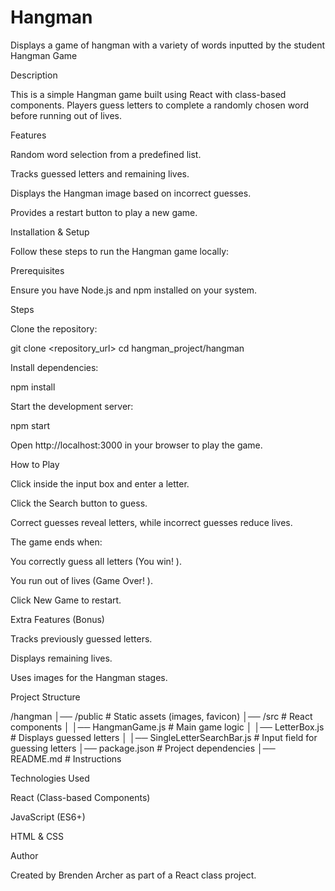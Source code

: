# Hangman
Displays a game of hangman with a variety of words inputted by the student
Hangman Game

Description

This is a simple Hangman game built using React with class-based components. Players guess letters to complete a randomly chosen word before running out of lives.

Features

Random word selection from a predefined list.

Tracks guessed letters and remaining lives.

Displays the Hangman image based on incorrect guesses.

Provides a restart button to play a new game.

Installation & Setup

Follow these steps to run the Hangman game locally:

Prerequisites

Ensure you have Node.js and npm installed on your system.

Steps

Clone the repository:

git clone <repository_url>
cd hangman_project/hangman

Install dependencies:

npm install

Start the development server:

npm start

Open http://localhost:3000 in your browser to play the game.

How to Play

Click inside the input box and enter a letter.

Click the Search button to guess.

Correct guesses reveal letters, while incorrect guesses reduce lives.

The game ends when:

You correctly guess all letters (You win! ).

You run out of lives (Game Over! ).

Click New Game to restart.

Extra Features (Bonus)

Tracks previously guessed letters.

Displays remaining lives.

Uses images for the Hangman stages.

Project Structure

/hangman
│── /public            # Static assets (images, favicon)
│── /src               # React components
│   │── HangmanGame.js  # Main game logic
│   │── LetterBox.js    # Displays guessed letters
│   │── SingleLetterSearchBar.js # Input field for guessing letters
│── package.json       # Project dependencies
│── README.md          # Instructions

Technologies Used

React (Class-based Components)

JavaScript (ES6+)

HTML & CSS

Author

Created by Brenden Archer as part of a React class project.
